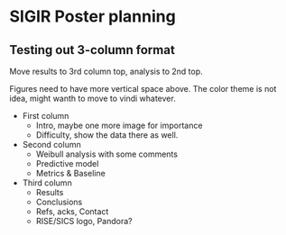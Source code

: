 # SIGIR Poster planning

## Testing out 3-column format

Move results to 3rd column top, analysis to 2nd top.

Figures need to have more vertical space above.
The color theme is not idea, might wanth to move
to vindi whatever.

* First column
    * Intro, maybe one more image for importance
    * Difficulty, show the data there as well.
* Second column
    * Weibull analysis with some comments
    * Predictive model
    * Metrics & Baseline
* Third column
    * Results
    * Conclusions
    * Refs, acks, Contact
    * RISE/SICS logo, Pandora?